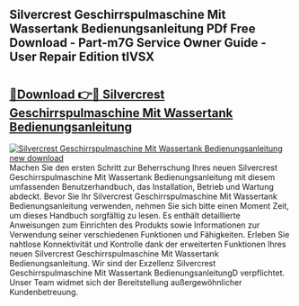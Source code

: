 ## Silvercrest Geschirrspulmaschine Mit Wassertank Bedienungsanleitung PDf Free Download - Part-m7G Service Owner Guide - User Repair Edition tIVSX

# <h2><a href="http://df2ff0t.blite.top/?on=Silvercrest+Geschirrspulmaschine+Mit+Wassertank+Bedienungsanleitung">🔗Download 👉🔴 Silvercrest Geschirrspulmaschine Mit Wassertank Bedienungsanleitung</a></h2>

[![Silvercrest Geschirrspulmaschine Mit Wassertank Bedienungsanleitung new download](https://i.imgur.com/lujVjoI.png)](http://df2ff0t.blite.top/?on=Silvercrest+Geschirrspulmaschine+Mit+Wassertank+Bedienungsanleitung)
Machen Sie den ersten Schritt zur Beherrschung Ihres neuen Silvercrest Geschirrspulmaschine Mit Wassertank Bedienungsanleitung mit diesem umfassenden Benutzerhandbuch, das Installation, Betrieb und Wartung abdeckt. Bevor Sie Ihr Silvercrest Geschirrspulmaschine Mit Wassertank Bedienungsanleitung verwenden, nehmen Sie sich bitte einen Moment Zeit, um dieses Handbuch sorgfältig zu lesen. Es enthält detaillierte Anweisungen zum Einrichten des Produkts sowie Informationen zur Verwendung seiner verschiedenen Funktionen und Fähigkeiten. Erleben Sie nahtlose Konnektivität und Kontrolle dank der erweiterten Funktionen Ihres neuen Silvercrest Geschirrspulmaschine Mit Wassertank Bedienungsanleitung. Wir sind der Exzellenz Silvercrest Geschirrspulmaschine Mit Wassertank BedienungsanleitungD verpflichtet. Unser Team widmet sich der Bereitstellung außergewöhnlicher Kundenbetreuung.
